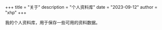 +++
title = "关于"
description = "个人资料库"
date = "2023-09-12"
author = "xhp"
+++

我的个人资料库，用于保存一些可用的资料数据。
